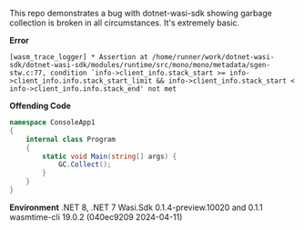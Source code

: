 This repo demonstrates a bug with dotnet-wasi-sdk showing garbage collection is broken in all circumstances. It's extremely basic.


**Error**
```
[wasm_trace_logger] * Assertion at /home/runner/work/dotnet-wasi-sdk/dotnet-wasi-sdk/modules/runtime/src/mono/mono/metadata/sgen-stw.c:77, condition `info->client_info.stack_start >= info->client_info.info.stack_start_limit && info->client_info.stack_start < info->client_info.info.stack_end' not met
```

**Offending Code**
```csharp
namespace ConsoleApp1
{
    internal class Program
    {
        static void Main(string[] args) {
            GC.Collect();
        }
    }
}
```

**Environment**
.NET 8, .NET 7
Wasi.Sdk 0.1.4-preview.10020 and 0.1.1
wasmtime-cli 19.0.2 (040ec9209 2024-04-11)

